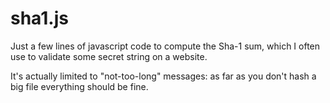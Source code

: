 # sha1.js

Just a few lines of javascript code to compute the Sha-1 sum, which
I often use to validate some secret string on a website.

It's actually limited to "not-too-long" messages: as far as you don't
hash a big file everything should be fine.
